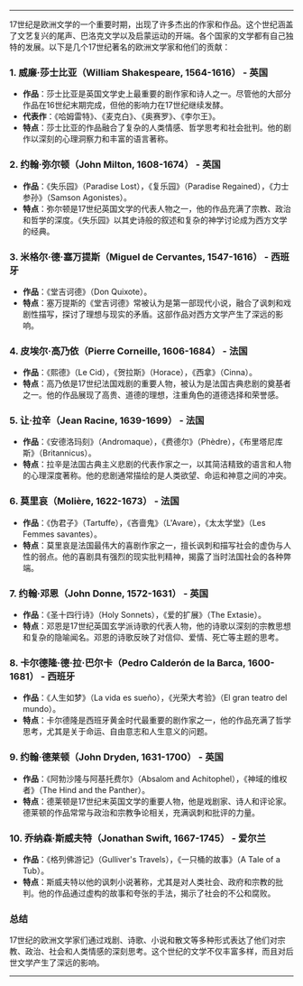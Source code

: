 
---

17世纪是欧洲文学的一个重要时期，出现了许多杰出的作家和作品。这个世纪涵盖了文艺复兴的尾声、巴洛克文学以及启蒙运动的开端。各个国家的文学都有自己独特的发展。以下是几个17世纪著名的欧洲文学家和他们的贡献：

### 1. **威廉·莎士比亚（William Shakespeare, 1564-1616） - 英国**
   - **作品**：莎士比亚是英国文学史上最重要的剧作家和诗人之一。尽管他的大部分作品在16世纪末期完成，但他的影响力在17世纪继续发酵。
   - **代表作**：《哈姆雷特》、《麦克白》、《奥赛罗》、《李尔王》。
   - **特点**：莎士比亚的作品融合了复杂的人类情感、哲学思考和社会批判。他的剧作以深刻的心理洞察力和丰富的语言著称。

### 2. **约翰·弥尔顿（John Milton, 1608-1674） - 英国**
   - **作品**：《失乐园》（Paradise Lost），《复乐园》（Paradise Regained），《力士参孙》（Samson Agonistes）。
   - **特点**：弥尔顿是17世纪英国文学的代表人物之一，他的作品充满了宗教、政治和哲学的深度。《失乐园》以其史诗般的叙述和复杂的神学讨论成为西方文学的经典。

### 3. **米格尔·德·塞万提斯（Miguel de Cervantes, 1547-1616） - 西班牙**
   - **作品**：《堂吉诃德》（Don Quixote）。
   - **特点**：塞万提斯的《堂吉诃德》常被认为是第一部现代小说，融合了讽刺和戏剧性描写，探讨了理想与现实的矛盾。这部作品对西方文学产生了深远的影响。

### 4. **皮埃尔·高乃依（Pierre Corneille, 1606-1684） - 法国**
   - **作品**：《熙德》（Le Cid），《贺拉斯》（Horace），《西拿》（Cinna）。
   - **特点**：高乃依是17世纪法国戏剧的重要人物，被认为是法国古典悲剧的奠基者之一。他的作品展现了高贵、道德的理想，注重角色的道德选择和荣誉感。

### 5. **让·拉辛（Jean Racine, 1639-1699） - 法国**
   - **作品**：《安德洛玛刻》（Andromaque），《费德尔》（Phèdre），《布里塔尼库斯》（Britannicus）。
   - **特点**：拉辛是法国古典主义悲剧的代表作家之一，以其简洁精致的语言和人物的心理深度著称。他的悲剧通常描绘的是人类欲望、命运和神意之间的冲突。

### 6. **莫里哀（Molière, 1622-1673） - 法国**
   - **作品**：《伪君子》（Tartuffe），《吝啬鬼》（L'Avare），《太太学堂》（Les Femmes savantes）。
   - **特点**：莫里哀是法国最伟大的喜剧作家之一，擅长讽刺和描写社会的虚伪与人性的弱点。他的喜剧具有强烈的现实批判精神，揭露了当时法国社会的各种弊端。

### 7. **约翰·邓恩（John Donne, 1572-1631） - 英国**
   - **作品**：《圣十四行诗》（Holy Sonnets），《爱的扩展》（The Extasie）。
   - **特点**：邓恩是17世纪英国玄学派诗歌的代表人物，他的诗歌以深刻的宗教思想和复杂的隐喻闻名。邓恩的诗歌反映了对信仰、爱情、死亡等主题的思考。

### 8. **卡尔德隆·德·拉·巴尔卡（Pedro Calderón de la Barca, 1600-1681） - 西班牙**
   - **作品**：《人生如梦》（La vida es sueño），《光荣大考验》（El gran teatro del mundo）。
   - **特点**：卡尔德隆是西班牙黄金时代最重要的剧作家之一，他的作品充满了哲学思考，尤其是关于命运、自由意志和人生意义的问题。

### 9. **约翰·德莱顿（John Dryden, 1631-1700） - 英国**
   - **作品**：《阿勃沙隆与阿基托费尔》（Absalom and Achitophel），《神域的维权者》（The Hind and the Panther）。
   - **特点**：德莱顿是17世纪末英国文学的重要人物，他是戏剧家、诗人和评论家。德莱顿的作品常常与政治和宗教争论相关，充满讽刺和批评的力量。

### 10. **乔纳森·斯威夫特（Jonathan Swift, 1667-1745） - 爱尔兰**
   - **作品**：《格列佛游记》（Gulliver's Travels），《一只桶的故事》（A Tale of a Tub）。
   - **特点**：斯威夫特以他的讽刺小说著称，尤其是对人类社会、政府和宗教的批判。他的作品通过虚构的故事和夸张的手法，揭示了社会的不公和腐败。

### 总结
17世纪的欧洲文学家们通过戏剧、诗歌、小说和散文等多种形式表达了他们对宗教、政治、社会和人类情感的深刻思考。这个世纪的文学不仅丰富多样，而且对后世文学产生了深远的影响。

---

